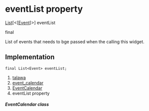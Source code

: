 
<div>

# eventList property

</div>


[List](https://api.flutter.dev/flutter/dart-core/List-class.html)[\<[[Event](../../models_events_event_model/Event-class.md)]\>]
eventList


final




List of events that needs to bge passed when the calling this widget.



## Implementation

``` language-dart
final List<Event> eventList;
```







1.  [talawa](../../index.md)
2.  [event_calendar](../../views_after_auth_screens_events_event_calendar/)
3.  [EventCalendar](../../views_after_auth_screens_events_event_calendar/EventCalendar-class.md)
4.  eventList property

##### EventCalendar class







